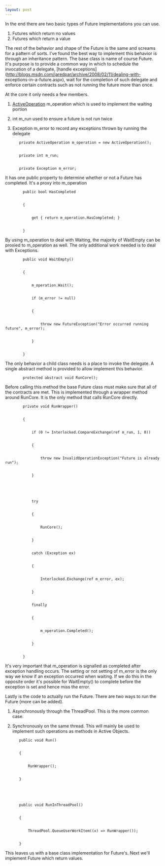 ```yaml
---
layout: post
---
```

In the end there are two basic types of Future implementations you can use.

  1. Futures which return no values 
  2. Futures which return a value 

The rest of the behavior and shape of the Future is the same and screams for a
pattern of sorts. I've found the best way to implement this behavior is
through an inheritance pattern. The base class is name of course Future.
It's purpose is to provide a common way in which to schedule the invocation of
a delegate, [handle
exceptions](http://blogs.msdn.com/jaredpar/archive/2008/02/11/dealing-with-
exceptions-in-a-future.aspx), wait for the completion of such delegate and
enforce certain contracts such as not running the future more than once.

At the core it only needs a few members.

  1. [ActiveOperation](http://blogs.msdn.com/jaredpar/archive/2008/02/04/the-first-part-of-building-a-future-is-waiting.aspx) m_operation which is used to implement the waiting portion 
  2. int m_run used to ensure a future is not run twice 
  3. Exception m_error to record any exceptions thrown by running the delegate 
    
    
            private ActiveOperation m_operation = new ActiveOperation();


            private int m_run;


            private Exception m_error;

It has one public property to determine whether or not a Future has completed.
It's a proxy into m_operation

    
    
            public bool HasCompleted


            {


                get { return m_operation.HasCompleted; }


            }

By using m_operation to deal with Waiting, the majority of WaitEmpty can be
proxied to m_operation as well. The only additional work needed is to deal
with Exceptions.

    
    
            public void WaitEmpty()


            {


                m_operation.Wait();


                if (m_error != null)


                {


                    throw new FutureException("Error occurred running future", m_error);


                }


            }

The only behavior a child class needs is a place to invoke the delegate. A
single abstract method is provided to allow implement this behavior.

    
    
            protected abstract void RunCore();

Before calling this method the base Future class must make sure that all of
the contracts are met. This is implemented through a wrapper method around
RunCore. It is the only method that calls RunCore directly.

    
    
            private void RunWrapper()


            {


                if (0 != Interlocked.CompareExchange(ref m_run, 1, 0))


                {


                    throw new InvalidOperationException("Future is already run");


                }


    


                try


                {


                    RunCore();


                }


                catch (Exception ex)


                {


                    Interlocked.Exchange(ref m_error, ex);


                }


                finally


                {


                    m_operation.Completed();


                }


            }

It's very important that m_operation is signalled as completed after exception
handling occurs. The setting or not setting of m_error is the only way we
know if an exception occurred when waiting. If we do this in the opposite
order it's possible for WaitEmpty() to complete before the exception is set
and hence miss the error.

Lastly is the code to actually run the Future. There are two ways to run the
Future (more can be added).

  1. Asynchronously through the ThreadPool. This is the more common case. 
  2. Synchronously on the same thread. This will mainly be used to implement such operations as methods in Active Objects. 
    
    
            public void Run()


            {


                RunWrapper();


            }


    


            public void RunInThreadPool()


            {


                ThreadPool.QueueUserWorkItem((x) => RunWrapper());


            }

This leaves us with a base class implementation for Future's. Next we'll
implement Future which return values.

